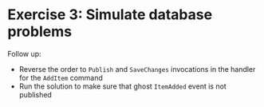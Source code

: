 # Exercise 3: Simulate database problems

Follow up:
- Reverse the order to `Publish` and `SaveChanges` invocations in the handler for the `AddItem` command
- Run the solution to make sure that ghost `ItemAdded` event is not published
